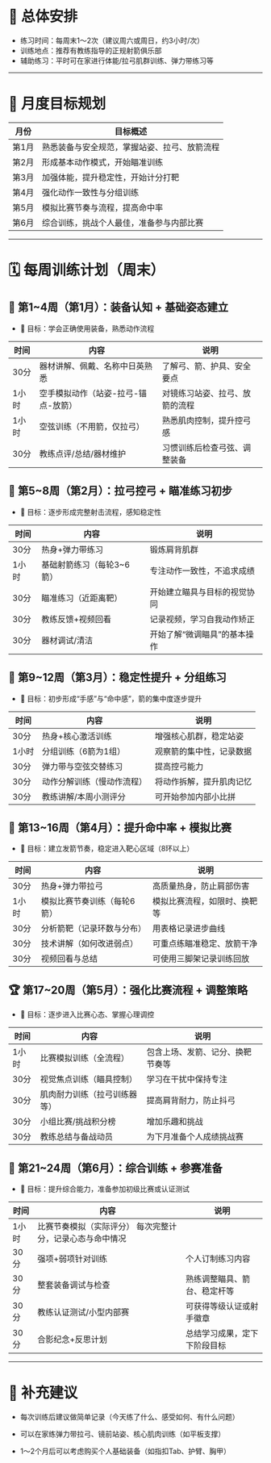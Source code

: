 # 🎯 总体安排

 - 练习时间：每周末1～2次（建议周六或周日，约3小时/次）
 - 训练地点：推荐有教练指导的正规射箭俱乐部
 - 辅助练习：平时可在家进行体能/拉弓肌群训练、弹力带练习等

******************************************************************

# 📆 月度目标规划

| 月份 | 目标概述 |
| :--: | ---------------------------------   |
| 第1月	| 熟悉装备与安全规范，掌握站姿、拉弓、放箭流程 |
| 第2月	| 形成基本动作模式，开始瞄准训练 |
| 第3月	| 加强体能，提升稳定性，开始计分打靶 |
| 第4月	| 强化动作一致性与分组训练 |
| 第5月	| 模拟比赛节奏与流程，提高命中率 |
| 第6月	| 综合训练，挑战个人最佳，准备参与内部比赛 |

******************************************************************

# 🗓 每周训练计划（周末）

## 🥇 第1~4周（第1月）：装备认知 + 基础姿态建立

 - 🎯 目标：学会正确使用装备，熟悉动作流程

| 时间 | 内容 | 说明 |
| ---- | ------------------------- | ----------------------- |
| 30分 | 器材讲解、佩戴、名称中日英熟悉 | 了解弓、箭、护具、安全要点 |
| 1小时	| 空手模拟动作（站姿-拉弓-锚点-放箭） |	对镜练习站姿、拉弓、放箭的流程 |
| 1小时	| 空弦训练（不用箭，仅拉弓） | 熟悉肌肉控制，提升控弓感 |
| 30分 | 教练点评/总结/器材维护	| 习惯训练后检查弓弦、调整装备 |


## 🥈 第5~8周（第2月）：拉弓控弓 + 瞄准练习初步

 - 🎯 目标：逐步形成完整射击流程，感知稳定性

| 时间 | 内容 |	说明 |
| ---- | ------------------------- | ----------------------- |
| 30分 | 热身+弹力带练习 | 锻炼肩背肌群 |
| 1小时	| 基础射箭练习（每轮3~6箭） | 专注动作一致性，不追求成绩 |
| 30分 | 瞄准练习（近距离靶） | 开始建立瞄具与目标的视觉协同 |
| 30分 | 教练反馈+视频回看 | 记录视频，学习自我动作矫正 |
| 30分 | 器材调试/清洁 | 开始了解“微调瞄具”的基本操作 |

## 🥉 第9~12周（第3月）：稳定性提升 + 分组练习

 - 🎯 目标：初步形成“手感”与“命中感”，箭的集中度逐步提升

| 时间 | 内容 | 说明 |
| ---- | ------------------------- | ----------------------- |
| 30分 | 热身+核心激活训练 | 增强核心肌群，稳定站姿 |
| 1小时 | 分组训练（6箭为1组） | 观察箭的集中性，记录数据 |
| 30分 | 弹力带与空弦交替练习 | 提高控弓能力 |
| 30分 | 动作分解训练（慢动作流程） | 将动作拆解，提升肌肉记忆 |
| 30分 | 教练讲解/本周小测评分 | 可开始参加内部小比拼 |

## 🏅 第13~16周（第4月）：提升命中率 + 模拟比赛

 - 🎯 目标：建立发箭节奏，稳定进入靶心区域（8环以上）

| 时间 | 内容 | 说明 |
| ---- | ------------------------- | ----------------------- |
| 30分 | 热身+弹力带拉弓 | 高质量热身，防止肩部伤害 |
| 1小时	| 模拟比赛节奏训练（每轮6箭） | 模拟比赛流程，如限时、换靶等 |
| 30分 | 分析箭靶（记录环数与分布） | 用表格记录进步曲线 |
| 30分 | 技术讲解（如何改进弱点） | 可重点练瞄准稳定、放箭干净 |
| 30分 | 视频回看与总结	| 可使用三脚架记录训练回放 |

## 🏆 第17~20周（第5月）：强化比赛流程 + 调整策略

 - 🎯 目标：逐步进入比赛心态、掌握心理调控

| 时间 | 内容 | 说明 |
| ---- | ------------------------- | ----------------------- |
| 1小时	| 比赛模拟训练（全流程） | 包含上场、发箭、记分、换靶节奏等 |
| 30分 | 视觉焦点训练（瞄具控制） | 学习在干扰中保持专注 |
| 30分 | 肌肉耐力训练（拉弓训练器等） | 提高肩背耐力，防止抖弓 |
| 30分 | 小组比赛/挑战积分榜 | 增加乐趣和挑战 |
| 30分 | 教练总结与备战动员	| 为下月准备个人成绩挑战赛 |

## 🥇 第21~24周（第6月）：综合训练 + 参赛准备

 - 🎯 目标：提升综合能力，准备参加初级比赛或认证测试

| 时间 | 内容 | 说明 |
| ---- | ------------------------- | ----------------------- |
| 1小时	| 比赛节奏模拟（实际评分）	每次完整计分，记录心态与命中情况
| 30分 | 强项+弱项针对训练 | 个人订制练习内容 |
| 30分 | 整套装备调试与检查	| 熟练调整瞄具、箭台、稳定杆等 |
| 30分 | 教练认证测试/小型内部赛 | 可获得等级认证或射手徽章 |
| 30分 | 合影纪念+反思计划 | 总结学习成果，定下下阶段目标 |

***************************************

# 📌 补充建议

 - 每次训练后建议做简单记录（今天练了什么、感受如何、有什么问题）

 - 可以在家练弹力带拉弓、镜前站姿、核心肌肉训练（如平板支撑）

 - 1～2个月后可以考虑购买个人基础装备（如指扣Tab、护臂、胸甲）
